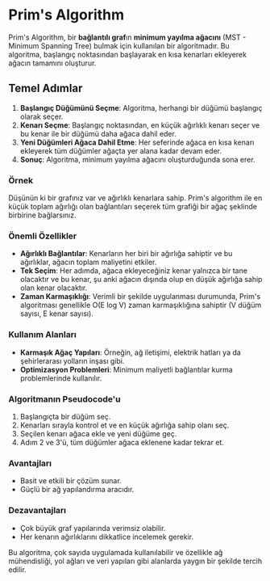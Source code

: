 # Prim's Algorithm

Prim's Algorithm, bir **bağlantılı graf**ın **minimum yayılma ağacını** (MST - Minimum Spanning Tree) bulmak için kullanılan bir algoritmadır. Bu algoritma, başlangıç noktasından başlayarak en kısa kenarları ekleyerek ağacın tamamını oluşturur.

## Temel Adımlar

1. **Başlangıç Düğümünü Seçme**: Algoritma, herhangi bir düğümü başlangıç olarak seçer.
2. **Kenarı Seçme**: Başlangıç noktasından, en küçük ağırlıklı kenarı seçer ve bu kenar ile bir düğümü daha ağaca dahil eder.
3. **Yeni Düğümleri Ağaca Dahil Etme**: Her seferinde ağaca en kısa kenarı ekleyerek tüm düğümler ağaçta yer alana kadar devam eder.
4. **Sonuç**: Algoritma, minimum yayılma ağacını oluşturduğunda sona erer.

### Örnek

Düşünün ki bir grafınız var ve ağırlıklı kenarlara sahip. Prim's algorithm ile en küçük toplam ağırlığı olan bağlantıları seçerek tüm grafiği bir ağaç şeklinde birbirine bağlarsınız.

### Önemli Özellikler

- **Ağırlıklı Bağlantılar**: Kenarların her biri bir ağırlığa sahiptir ve bu ağırlıklar, ağacın toplam maliyetini etkiler.
- **Tek Seçim**: Her adımda, ağaca ekleyeceğiniz kenar yalnızca bir tane olacaktır ve bu kenar, şu anki ağacın dışında olup en düşük ağırlığa sahip olan kenar olacaktır.
- **Zaman Karmaşıklığı**: Verimli bir şekilde uygulanması durumunda, Prim's algoritması genellikle O(E log V) zaman karmaşıklığına sahiptir (V düğüm sayısı, E kenar sayısı).

### Kullanım Alanları

- **Karmaşık Ağaç Yapıları**: Örneğin, ağ iletişimi, elektrik hatları ya da şehirlerarası yolların inşası gibi.
- **Optimizasyon Problemleri**: Minimum maliyetli bağlantılar kurma problemlerinde kullanılır.

### Algoritmanın Pseudocode'u

1. Başlangıçta bir düğüm seç.
2. Kenarları sırayla kontrol et ve en küçük ağırlığa sahip olanı seç.
3. Seçilen kenarı ağaca ekle ve yeni düğüme geç.
4. Adım 2 ve 3'ü, tüm düğümler ağaca eklenene kadar tekrar et.

### Avantajları

- Basit ve etkili bir çözüm sunar.
- Güçlü bir ağ yapılandırma aracıdır.

### Dezavantajları

- Çok büyük graf yapılarında verimsiz olabilir.
- Her kenarın ağırlıklarını dikkatlice incelemek gerekir.

Bu algoritma, çok sayıda uygulamada kullanılabilir ve özellikle ağ mühendisliği, yol ağları ve veri yapıları gibi alanlarda yaygın bir şekilde tercih edilir.
